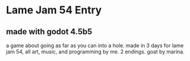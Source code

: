 # Lame Jam 54 Entry
## made with godot 4.5b5

a game about going as far as you can into a hole. made in 3 days for lame jam 54, all art, music, and programming by me. 2 endings. goat by marina. 
